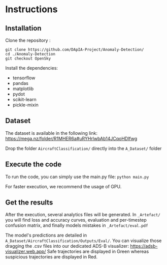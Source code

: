 # Instructions

## Installation

Clone the repository :

```
git clone https://github.com/DApIA-Project/Anomaly-Detection/
cd ./Anomaly-Detection
git checkout OpenSky
```

Install the dependencies:

- tensorflow
- pandas
- matplotlib
- pydot
- scikit-learn
- pickle-mixin

## Dataset

The dataset is available in the following link: 
https://mega.nz/folder/R1MHER6a#uRYHrlwbAb14JCqoHDlfwg

Drop the folder ```AircraftClassification/``` directly into the ```A_Dataset/``` folder


## Execute the code

To run the code, you can simply use the main.py file:
```python main.py```

For faster execution, we recommend the usage of GPU.

## Get the results

After the execution, several analytics files will be generated.
In ```_Artefact/``` you will find loss and accuracy curves, evaluation and per-timestep confusion matrix, and finally models mistakes in ```_Artefact/eval.pdf```

The model's predictions are detailed in ```A_Dataset/AircraftClassification/Outputs/Eval/```.
You can visualize those dragging the .csv files into our dedicated ADS-B visualizer: https://adsb-visualizer.web.app/
Safe trajectories are displayed in Green whereas suspicious trajectories are displayed in Red.  

